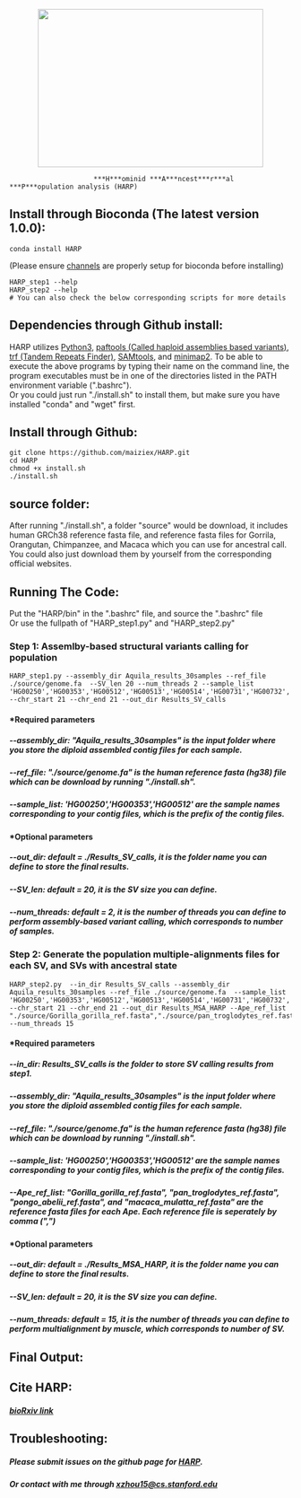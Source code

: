 <p align="center">
	<img src="https://github.com/maiziex/HARP/blob/master/source/Free_Ape_Vector.png"  width="402" height="282">
	<p align="center">
		<em></em>
	</p>
</p>

                         ***H***ominid ***A***ncest***r***al ***P***opulation analysis (HARP) 
## Install through Bioconda (The latest version 1.0.0):
```
conda install HARP
```
(Please ensure <a href="https://bioconda.github.io/user/install.html#set-up-channels">channels</a> are properly setup for bioconda before installing) 

```
HARP_step1 --help
HARP_step2 --help
# You can also check the below corresponding scripts for more details
```

## Dependencies through Github install:
HARP utilizes <a href="https://www.python.org/downloads/">Python3</a>, <a href="https://github.com/lh3/minimap2/tree/master/misc">paftools (Called haploid assemblies based variants)</a>, <a href="https://tandem.bu.edu/trf/trf.html">trf (Tandem Repeats Finder)</a>, <a href="http://samtools.sourceforge.net/">SAMtools</a>, and <a href="https://github.com/lh3/minimap2">minimap2</a>. To be able to execute the above programs by typing their name on the command line, the program executables must be in one of the directories listed in the PATH environment variable (".bashrc"). <br />
Or you could just run "./install.sh" to install them, but make sure you have installed "conda" and "wget" first. 

## Install through Github:
```
git clone https://github.com/maiziex/HARP.git
cd HARP
chmod +x install.sh
./install.sh
```

## source folder:
After running "./install.sh", a folder "source" would be download, it includes human GRCh38 reference fasta file, and reference fasta files for Gorrila, Orangutan, Chimpanzee, and Macaca which you can use for ancestral call. You could also just download them by yourself from the corresponding official websites. 

## Running The Code:
Put the "HARP/bin" in the ".bashrc" file, and source the ".bashrc" file <br />
Or use the fullpath of "HARP_step1.py" and "HARP_step2.py"


### Step 1: Assemlby-based structural variants calling for population
```
HARP_step1.py --assembly_dir Aquila_results_30samples --ref_file ./source/genome.fa  --SV_len 20 --num_threads 2 --sample_list 'HG00250','HG00353','HG00512','HG00513','HG00514','HG00731','HG00732','HG00733','HG00851','HG01971','HG02623','HG03115','HG03838','NA12878','NA18552','NA19068','NA19238','NA19239','NA19240','NA19440','NA19789','NA20587','NA24143','NA24149','NA24385','hgp','HLA1','HLA2','HLA3','HLA4','HLA5','HLA7','HLA9','HLA10'  --chr_start 21 --chr_end 21 --out_dir Results_SV_calls
```
#### *Required parameters
##### --assembly_dir: "Aquila_results_30samples" is the input folder where you store the diploid assembled contig files for each sample.  

##### --ref_file: "./source/genome.fa" is the human reference fasta (hg38) file which can be download by running "./install.sh". 

#####  --sample_list: 'HG00250','HG00353','HG00512' are the sample names corresponding to your contig files, which is the prefix of the contig files. 

#### *Optional parameters
#####  --out_dir: default = ./Results_SV_calls, it is the folder name you can define to store the final results.  

#####  --SV_len: default = 20, it is the SV size you can define.

#####  --num_threads: default = 2, it is the number of threads you can define to perform assembly-based variant calling, which corresponds to number of samples.

### Step 2: Generate the population multiple-alignments files for each SV, and SVs with ancestral state 
```
HARP_step2.py  --in_dir Results_SV_calls --assembly_dir Aquila_results_30samples --ref_file ./source/genome.fa  --sample_list 'HG00250','HG00353','HG00512','HG00513','HG00514','HG00731','HG00732','HG00733','HG00851','HG01971','HG02623','HG03115','HG03838','NA12878','NA18552','NA19068','NA19238','NA19239','NA19240','NA19440','NA19789','NA20587','NA24143','NA24149','NA24385','hgp','HLA1','HLA2','HLA3','HLA4','HLA5','HLA7','HLA9','HLA10' --chr_start 21 --chr_end 21 --out_dir Results_MSA_HARP --Ape_ref_list "./source/Gorilla_gorilla_ref.fasta","./source/pan_troglodytes_ref.fasta","./source/pongo_abelii_ref.fasta","./source/macaca_mulatta_ref.fasta" --num_threads 15
```
#### *Required parameters
##### --in_dir: Results_SV_calls is the folder to store SV calling results from step1.
##### --assembly_dir: "Aquila_results_30samples" is the input folder where you store the diploid assembled contig files for each sample.  

##### --ref_file: "./source/genome.fa" is the human reference fasta (hg38) file which can be download by running "./install.sh". 

#####  --sample_list: 'HG00250','HG00353','HG00512' are the sample names corresponding to your contig files, which is the prefix of the contig files. 
##### --Ape_ref_list: "Gorilla_gorilla_ref.fasta", "pan_troglodytes_ref.fasta", "pongo_abelii_ref.fasta", and "macaca_mulatta_ref.fasta" are the reference fasta files for each Ape. Each reference file is seperately by comma (",") 

#### *Optional parameters
#####  --out_dir: default = ./Results_MSA_HARP, it is the folder name you can define to store the final results.  

#####  --SV_len: default = 20, it is the SV size you can define.

#####  --num_threads: default = 15, it is the number of threads you can define to perform multialignment by muscle, which corresponds to number of SV.

## Final Output:

## Cite HARP:
#### 
##### <a href="https://www.biorxiv.org/content/10.1101/660605v1">bioRxiv link</a>


## Troubleshooting:
##### Please submit issues on the github page for <a href="https://github.com/maiziex/HARP/issues">HARP</a>. 
##### Or contact with me through <a href="xzhou15@cs.stanford.edu">xzhou15@cs.stanford.edu</a>




